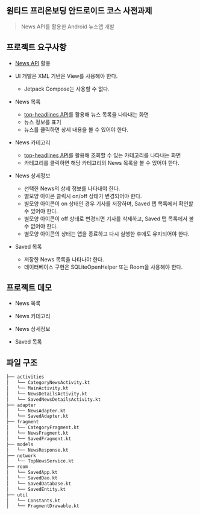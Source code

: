 ## 원티드 프리온보딩 안드로이드 코스 사전과제
> News API를 활용한 Android 뉴스앱 개발

## 프로젝트 요구사항

* [News API](https://newsapi.org/) 활용
* UI 개발은 XML 기반은 View를 사용해야 한다.
    * Jetpack Compose는 사용할 수 없다.


* News 목록
    * [top-headlines API](https://newsapi.org/docs/endpoints/top-headlines)를 활용해 뉴스 목록을 나타내는 화면
    * 뉴스 정보를 표기
    * 뉴스를 클릭하면 상세 내용을 볼 수 있어야 한다.

* News 카테고리
    * [top-headlines API](https://newsapi.org/docs/endpoints/top-headlines)를 활용해 조회할 수 있는 카테고리를 나타내는 화면
    * 카테고리를 클릭하면 해당 카테고리의 News 목록을 볼 수 있어야 한다.

* News 상세정보
    * 선택한 News의 상세 정보를 나타내야 한다.
    * 별모양 아이콘 클릭시 on/off 상태가 변경되어야 한다.
    * 별모양 아이콘이 on 상태인 경우 기사를 저장하며, Saved 탭 목록에서 확인할 수 있어야 한다.
    * 별모양 아이콘이 off 상태로 변경되면 기사를 삭제하고, Saved 탭 목록에서 볼 수 없어야 한다.
    * 별모양 아이콘의 상태는 앱을 종료하고 다시 실행한 후에도 유지되어야 한다.

* Saved 목록
    * 저장한 News 목록을 나타나야 한다.
    * 데이터베이스 구현은 SQLiteOpenHelper 또는 Room을 사용해야 한다.

## 프로젝트 데모
* News 목록

* News 카테고리

* News 상세정보

* Saved 목록

## 파일 구조
```bash
├── activities
│   └── CategoryNewsActivity.kt
│   └── MainActivity.kt
│   └── NewsDetailsActivity.kt
│   └── SavedNewsDetailsActivity.kt
├── adapter
│   └── NewsAdapter.kt
│   └── SavedAdapter.kt
├── fragment
│   └── CategoryFragment.kt
│   └── NewsFragment.kt
│   └── SavedFragment.kt
├── models
│   └── NewsResponse.kt
├── network
│   └── TopNewsService.kt
├── room
│   └── SavedApp.kt
│   └── SavedDao.kt
│   └── SavedDatabase.kt
│   └── SavedEntity.kt
├── util
│   └── Constants.kt
│   └── FragmentDrawable.kt
```